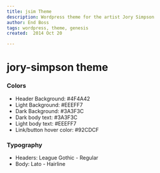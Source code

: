 ```yaml
---
title: jsim Theme
description: Wordpress theme for the artist Jory Simpson
author: End Boss
tags: wordpress, theme, genesis
created:  2014 Oct 20

---
```


jory-simpson theme
============

### Colors
* Header Background: #4F4A42
* Light Background: #EEEFF7
* Dark Background: #3A3F3C
* Dark body text: #3A3F3C
* Light body text: #EEEFF7
* Link/button hover color: #92CDCF

### Typography
* Headers: League Gothic - Regular
* Body: Lato - Hairline
